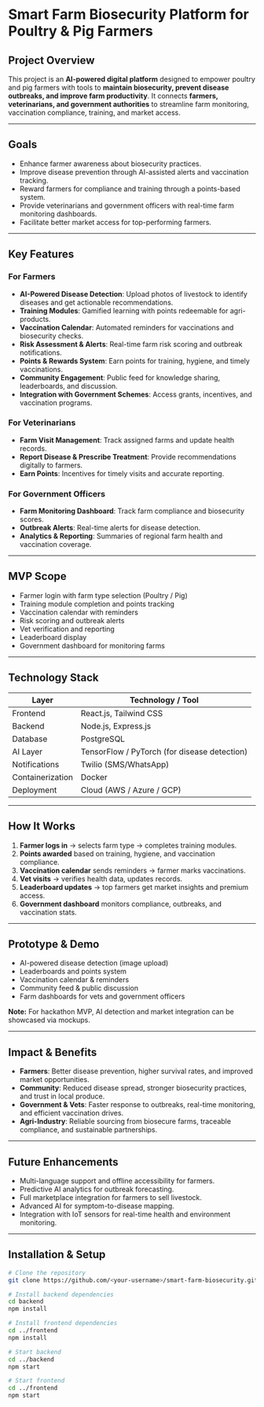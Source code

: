 # Smart Farm Biosecurity Platform for Poultry & Pig Farmers

## Project Overview

This project is an **AI-powered digital platform** designed to empower poultry and pig farmers with tools to **maintain biosecurity, prevent disease outbreaks, and improve farm productivity**. It connects **farmers, veterinarians, and government authorities** to streamline farm monitoring, vaccination compliance, training, and market access.

---

## Goals

- Enhance farmer awareness about biosecurity practices.
- Improve disease prevention through AI-assisted alerts and vaccination tracking.
- Reward farmers for compliance and training through a points-based system.
- Provide veterinarians and government officers with real-time farm monitoring dashboards.
- Facilitate better market access for top-performing farmers.

---

## Key Features

### For Farmers
- **AI-Powered Disease Detection**: Upload photos of livestock to identify diseases and get actionable recommendations.
- **Training Modules**: Gamified learning with points redeemable for agri-products.
- **Vaccination Calendar**: Automated reminders for vaccinations and biosecurity checks.
- **Risk Assessment & Alerts**: Real-time farm risk scoring and outbreak notifications.
- **Points & Rewards System**: Earn points for training, hygiene, and timely vaccinations.
- **Community Engagement**: Public feed for knowledge sharing, leaderboards, and discussion.
- **Integration with Government Schemes**: Access grants, incentives, and vaccination programs.

### For Veterinarians
- **Farm Visit Management**: Track assigned farms and update health records.
- **Report Disease & Prescribe Treatment**: Provide recommendations digitally to farmers.
- **Earn Points**: Incentives for timely visits and accurate reporting.

### For Government Officers
- **Farm Monitoring Dashboard**: Track farm compliance and biosecurity scores.
- **Outbreak Alerts**: Real-time alerts for disease detection.
- **Analytics & Reporting**: Summaries of regional farm health and vaccination coverage.

---

##  MVP Scope

- Farmer login with farm type selection (Poultry / Pig)
- Training module completion and points tracking
- Vaccination calendar with reminders
- Risk scoring and outbreak alerts
- Vet verification and reporting
- Leaderboard display
- Government dashboard for monitoring farms

---

##  Technology Stack

| Layer             | Technology / Tool |
|------------------|------------------|
| Frontend          | React.js, Tailwind CSS |
| Backend           | Node.js, Express.js |
| Database          | PostgreSQL |
| AI Layer          | TensorFlow / PyTorch (for disease detection) |
| Notifications     | Twilio (SMS/WhatsApp) |
| Containerization  | Docker |
| Deployment        | Cloud (AWS / Azure / GCP) |

---

## How It Works

1. **Farmer logs in** → selects farm type → completes training modules.  
2. **Points awarded** based on training, hygiene, and vaccination compliance.  
3. **Vaccination calendar** sends reminders → farmer marks vaccinations.  
4. **Vet visits** → verifies health data, updates records.  
5. **Leaderboard updates** → top farmers get market insights and premium access.  
6. **Government dashboard** monitors compliance, outbreaks, and vaccination stats.  

---

##  Prototype & Demo

- AI-powered disease detection (image upload)
- Leaderboards and points system
- Vaccination calendar & reminders
- Community feed & public discussion
- Farm dashboards for vets and government officers  

**Note:** For hackathon MVP, AI detection and market integration can be showcased via mockups.

---

##  Impact & Benefits

- **Farmers**: Better disease prevention, higher survival rates, and improved market opportunities.  
- **Community**: Reduced disease spread, stronger biosecurity practices, and trust in local produce.  
- **Government & Vets**: Faster response to outbreaks, real-time monitoring, and efficient vaccination drives.  
- **Agri-Industry**: Reliable sourcing from biosecure farms, traceable compliance, and sustainable partnerships.

---

##  Future Enhancements

- Multi-language support and offline accessibility for farmers.  
- Predictive AI analytics for outbreak forecasting.  
- Full marketplace integration for farmers to sell livestock.  
- Advanced AI for symptom-to-disease mapping.  
- Integration with IoT sensors for real-time health and environment monitoring.

---

##  Installation & Setup

```bash
# Clone the repository
git clone https://github.com/<your-username>/smart-farm-biosecurity.git

# Install backend dependencies
cd backend
npm install

# Install frontend dependencies
cd ../frontend
npm install

# Start backend
cd ../backend
npm start

# Start frontend
cd ../frontend
npm start